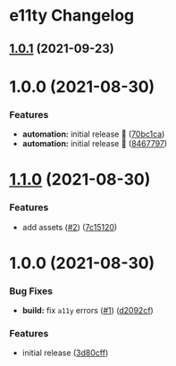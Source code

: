 # e11ty Changelog

## [1.0.1](https://github.com/palebludot/e11ty/compare/v1.0.0...v1.0.1) (2021-09-23)

# 1.0.0 (2021-08-30)


### Features

* **automation:** initial release :rocket: ([70bc1ca](https://github.com/palebludot/e11ty/commit/70bc1ca90d69e1af76fce3954688480a92bbc50a))
* **automation:** initial release :rocket: ([8467797](https://github.com/palebludot/e11ty/commit/846779765f02c40b291964edae0ab6d0c27c15c1))

# [1.1.0](https://github.com/palebludot/e11ty-test/compare/v1.0.0...v1.1.0) (2021-08-30)


### Features

* add assets ([#2](https://github.com/palebludot/e11ty-test/issues/2)) ([7c15120](https://github.com/palebludot/e11ty-test/commit/7c151201cf4bdc0dc9f8601114a9071dd0e12353))

# 1.0.0 (2021-08-30)


### Bug Fixes

* **build:** fix `a11y` errors ([#1](https://github.com/palebludot/e11ty-test/issues/1)) ([d2092cf](https://github.com/palebludot/e11ty-test/commit/d2092cf807740705e83715bb915f4868d33ee9c1))


### Features

* initial release ([3d80cff](https://github.com/palebludot/e11ty-test/commit/3d80cffed6d80489cfb21a18dd69e787b005af7a))
